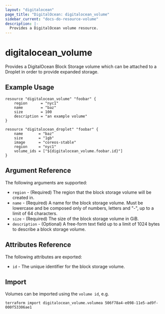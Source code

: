 ```yaml
---
layout: "digitalocean"
page_title: "DigitalOcean: digitalocean_volume"
sidebar_current: "docs-do-resource-volume"
description: |-
  Provides a DigitalOcean volume resource.
---
```


# digitalocean\_volume

Provides a DigitalOcean Block Storage volume which can be attached to a Droplet in order to provide expanded storage.

## Example Usage

```
resource "digitalocean_volume" "foobar" {
    region      = "nyc1"
    name        = "baz"
    size        = 100
    description = "an example volume"
}

resource "digitalocean_droplet" "foobar" {
    name       = "baz"
    size       = "1gb"
    image      = "coreos-stable"
    region     = "nyc1"
    volume_ids = ["${digitalocean_volume.foobar.id}"]
}
```

## Argument Reference

The following arguments are supported:

* `region` - (Required) The region that the block storage volume will be created in.
* `name` - (Required) A name for the block storage volume. Must be lowercase and be composed only of numbers, letters and "-", up to a limit of 64 characters.
* `size` - (Required) The size of the block storage volume in GiB.
* `description` - (Optional) A free-form text field up to a limit of 1024 bytes to describe a block storage volume.

## Attributes Reference

The following attributes are exported:

* `id` - The unique identifier for the block storage volume.


## Import

Volumes can be imported using the `volume id`, e.g. 

```
terraform import digitalocean_volume.volumea 506f78a4-e098-11e5-ad9f-000f53306ae1
```